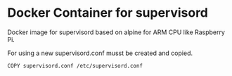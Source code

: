 # Docker Container for supervisord

Docker image for supervisord based on alpine for ARM CPU like Raspberry Pi.

For using a new supervisord.conf musst be created and copied.
```
COPY supervisord.conf /etc/supervisord.conf
``` 
